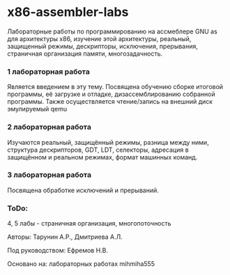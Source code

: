 # x86-assembler-labs
Лабораторные работы по программированию на ассмеблере GNU as для архитектуры x86, изучение этой архитектуры, реальный, защищенный режимы, дескрипторы, исключения, прерывания, страничная организация памяти, многозадачность.
### 1 лабораторная работа
Является введением в эту тему. Посвящена обучению сборке итоговой программы, её загрузке и отладке, дизассемблированию собранной программы. Также осуществляется чтение/запись на внешний диск эмулируемый qemu
### 2 лабораторная работа
Изучаются реальный, защищённый режимы, разница между ними, структура дескрипторов, GDT, LDT, селекторы, адресация в защищённом и реальном режимах, формат машинных команд.
### 3 лабораторная работа 
Посвящена обработке исключений и прерываний.

### ToDo:
4, 5 лабы - страничная организация, многопоточность



Авторы: Тарунин А.Р., Дмитриева А.Л.

Под руководством: Ефремов Н.В.

Основано на: лабораторных работах mihmiha555
